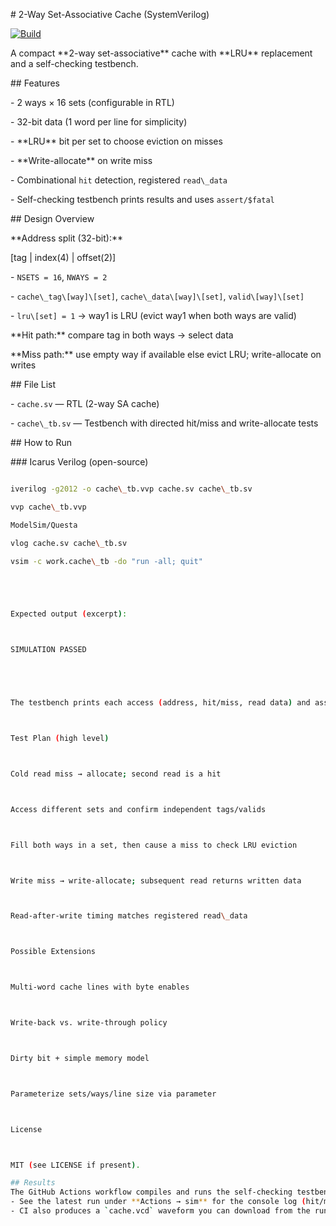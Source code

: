\# 2-Way Set-Associative Cache (SystemVerilog)


[![Build](https://github.com/AbhinavPabba0502/cache/actions/workflows/sim.yml/badge.svg)](https://github.com/AbhinavPabba0502/cache/actions/workflows/sim.yml)

A compact \*\*2-way set-associative\*\* cache with \*\*LRU\*\* replacement and a self-checking testbench.



\## Features

\- 2 ways × 16 sets (configurable in RTL)

\- 32-bit data (1 word per line for simplicity)

\- \*\*LRU\*\* bit per set to choose eviction on misses

\- \*\*Write-allocate\*\* on write miss

\- Combinational `hit` detection, registered `read\_data`

\- Self-checking testbench prints results and uses `assert/$fatal`



\## Design Overview

\*\*Address split (32-bit):\*\*

\[tag | index(4) | offset(2)]



\- `NSETS = 16`, `NWAYS = 2`

\- `cache\_tag\[way]\[set]`, `cache\_data\[way]\[set]`, `valid\[way]\[set]`

\- `lru\[set] = 1` → way1 is LRU (evict way1 when both ways are valid)



\*\*Hit path:\*\* compare tag in both ways → select data  

\*\*Miss path:\*\* use empty way if available else evict LRU; write-allocate on writes



\## File List

\- `cache.sv` — RTL (2-way SA cache)

\- `cache\_tb.sv` — Testbench with directed hit/miss and write-allocate tests



\## How to Run



\### Icarus Verilog (open-source)

```bash

iverilog -g2012 -o cache\_tb.vvp cache.sv cache\_tb.sv

vvp cache\_tb.vvp

ModelSim/Questa

vlog cache.sv cache\_tb.sv

vsim -c work.cache\_tb -do "run -all; quit"





Expected output (excerpt):



SIMULATION PASSED





The testbench prints each access (address, hit/miss, read data) and asserts on mismatches.



Test Plan (high level)



Cold read miss → allocate; second read is a hit



Access different sets and confirm independent tags/valids



Fill both ways in a set, then cause a miss to check LRU eviction



Write miss → write-allocate; subsequent read returns written data



Read-after-write timing matches registered read\_data



Possible Extensions



Multi-word cache lines with byte enables



Write-back vs. write-through policy



Dirty bit + simple memory model



Parameterize sets/ways/line size via parameter



License



MIT (see LICENSE if present).

## Results
The GitHub Actions workflow compiles and runs the self-checking testbench on every push.
- See the latest run under **Actions → sim** for the console log (hit/miss prints and final **STATS** line).
- CI also produces a `cache.vcd` waveform you can download from the run’s **Artifacts**.




